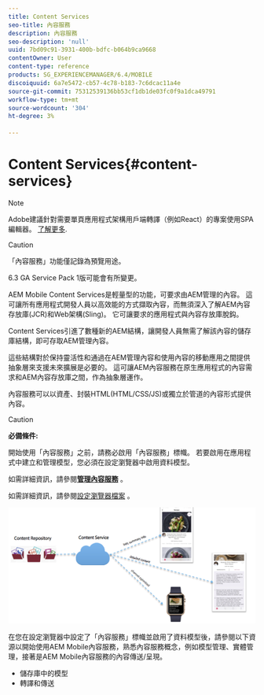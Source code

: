 ```yaml
---
title: Content Services
seo-title: 內容服務
description: 內容服務
seo-description: 'null'
uuid: 7bd09c91-3931-400b-bdfc-b064b9ca9668
contentOwner: User
content-type: reference
products: SG_EXPERIENCEMANAGER/6.4/MOBILE
discoiquuid: 6a7e5472-cb57-4c78-b183-7c6dcac11a4e
source-git-commit: 75312539136bb53cf1db1de03fc0f9a1dca49791
workflow-type: tm+mt
source-wordcount: '304'
ht-degree: 3%

---
```



# Content Services{#content-services}

>[!NOTE]
>
>Adobe建議針對需要單頁應用程式架構用戶端轉譯（例如React）的專案使用SPA編輯器。 [了解更多](/help/sites-developing/spa-overview.md).

>[!CAUTION]
>
>「內容服務」功能僅記錄為預覽用途。
>
>6.3 GA Service Pack 1版可能會有所變更。

AEM Mobile Content Services是輕量型的功能，可要求由AEM管理的內容。 這可讓所有應用程式開發人員以高效能的方式擷取內容，而無須深入了解AEM內容存放庫(JCR)和Web架構(Sling)。 它可讓要求的應用程式與內容存放庫脫鈎。

Content Services引進了數種新的AEM結構，讓開發人員無需了解該內容的儲存庫結構，即可存取AEM管理內容。

這些結構對於保持靈活性和通過在AEM管理內容和使用內容的移動應用之間提供抽象層來支援未來擴展是必要的。 這可讓AEM內容服務在原生應用程式的內容需求和AEM內容存放庫之間，作為抽象層運作。

內容服務可以以資產、封裝HTML(HTML/CSS/JS)或獨立於管道的內容形式提供內容。

>[!CAUTION]
>
>**必備條件:**
>
>開始使用「內容服務」之前，請務必啟用「內容服務」標幟。 若要啟用在應用程式中建立和管理模型，您必須在設定瀏覽器中啟用資料模型。
>
>如需詳細資訊，請參閱&#x200B;**[管理內容服務](/help/mobile/developing-content-services.md)** 。
>
>如需詳細資訊，請參閱[設定瀏覽器檔案](/help/sites-administering/configurations.md) 。

![chlimage_1-143](assets/chlimage_1-143.png)

在您在設定瀏覽器中設定了「內容服務」標幟並啟用了資料模型後，請參閱以下資源以開始使用AEM Mobile內容服務，熟悉內容服務概念，例如模型管理、實體管理，接著是AEM Mobile內容服務的內容傳送/呈現。

* 儲存庫中的模型
* 轉譯和傳送

